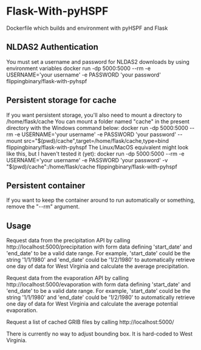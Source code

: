 # Flask-With-pyHSPF
Dockerfile which builds and environment with pyHSPF and Flask

## NLDAS2 Authentication
You must set a username and password for NLDAS2 downloads by using environment variables
    docker run -dp 5000:5000 --rm -e USERNAME='your username' -e PASSWORD 'your password' flippingbinary/flask-with-pyhspf

## Persistent storage for cache
If you want persistent storage, you'll also need to mount a directory to /home/flask/cache
You can mount a folder named "cache" in the present directory with the Windows command below:
    docker run -dp 5000:5000 --rm -e USERNAME='your username' -e PASSWORD 'your password' --mount src="$(pwd)/cache",target=/home/flask/cache,type=bind flippingbinary/flask-with-pyhspf
The Linux/MacOS equivalent might look like this, but I haven't tested it (yet):
    docker run -dp 5000:5000 --rm -e USERNAME='your username' -e PASSWORD 'your password' -v "$(pwd)/cache":/home/flask/cache flippingbinary/flask-with-pyhspf

## Persistent container
If you want to keep the container around to run automatically or something, remove the "--rm" argument.

## Usage
Request data from the precipitation API by calling http://localhost:5000/precipitation with form data defining 'start_date' and 'end_date' to be a valid date range. For example, 'start_date' could be the string '1/1/1980' and 'end_date' could be '1/2/1980' to automatically retrieve one day of data for West Virginia and calculate the average precipitation.

Request data from the evaporation API by calling http://localhost:5000/evaporation with form data defining 'start_date' and 'end_date' to be a valid date range. For example, 'start_date' could be the string '1/1/1980' and 'end_date' could be '1/2/1980' to automatically retrieve one day of data for West Virginia and calculate the average potential evaporation.

Request a list of cached GRIB files by calling http://localhost:5000/

There is currently no way to adjust bounding box. It is hard-coded to West Virginia.
